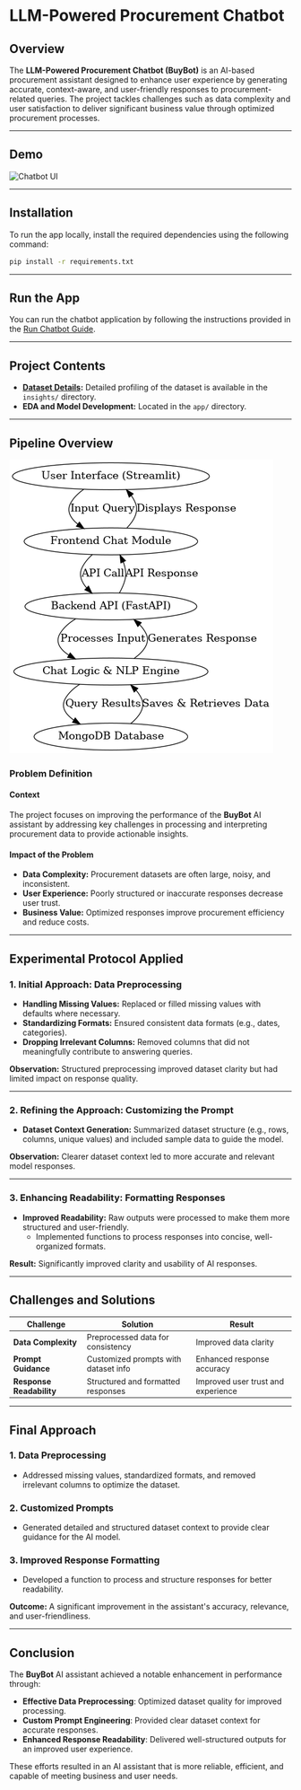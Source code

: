 # LLM-Powered Procurement Chatbot

## Overview

The **LLM-Powered Procurement Chatbot (BuyBot)** is an AI-based procurement assistant designed to enhance user experience by generating accurate, context-aware, and user-friendly responses to procurement-related queries. The project tackles challenges such as data complexity and user satisfaction to deliver significant business value through optimized procurement processes.

---

## Demo

![Chatbot UI](https://drive.google.com/file/d/1Bdt5IwgrxygklByiOcchDbMcpn31pg9x/view?usp=sharing)

---

## Installation

To run the app locally, install the required dependencies using the following command:

```bash
pip install -r requirements.txt
```

---

## Run the App

You can run the chatbot application by following the instructions provided in the [Run Chatbot Guide](app/readme.md).

---

## Project Contents

- **[Dataset Details](https://github.com/AfafSaedabdlrahman/procurement-Chatbot/tree/main/DataSet):** Detailed profiling of the dataset is available in the `insights/` directory.
- **EDA and Model Development:** Located in the `app/` directory.

---

## Pipeline Overview

![Pipeline](pipeline.png)

### Problem Definition

#### Context

The project focuses on improving the performance of the **BuyBot** AI assistant by addressing key challenges in processing and interpreting procurement data to provide actionable insights.

#### Impact of the Problem

- **Data Complexity:** Procurement datasets are often large, noisy, and inconsistent.
- **User Experience:** Poorly structured or inaccurate responses decrease user trust.
- **Business Value:** Optimized responses improve procurement efficiency and reduce costs.

---

## Experimental Protocol Applied

### 1. Initial Approach: Data Preprocessing

- **Handling Missing Values:** Replaced or filled missing values with defaults where necessary.
- **Standardizing Formats:** Ensured consistent data formats (e.g., dates, categories).
- **Dropping Irrelevant Columns:** Removed columns that did not meaningfully contribute to answering queries.

**Observation:** Structured preprocessing improved dataset clarity but had limited impact on response quality.

---

### 2. Refining the Approach: Customizing the Prompt

- **Dataset Context Generation:** Summarized dataset structure (e.g., rows, columns, unique values) and included sample data to guide the model.

**Observation:** Clearer dataset context led to more accurate and relevant model responses.

---

### 3. Enhancing Readability: Formatting Responses

- **Improved Readability:** Raw outputs were processed to make them more structured and user-friendly.
  - Implemented functions to process responses into concise, well-organized formats.

**Result:** Significantly improved clarity and usability of AI responses.

---

## Challenges and Solutions

| Challenge                 | Solution                              | Result                                 |
|---------------------------|---------------------------------------|----------------------------------------|
| **Data Complexity**       | Preprocessed data for consistency    | Improved data clarity                 |
| **Prompt Guidance**       | Customized prompts with dataset info | Enhanced response accuracy            |
| **Response Readability**  | Structured and formatted responses   | Improved user trust and experience    |

---

## Final Approach

### 1. Data Preprocessing

- Addressed missing values, standardized formats, and removed irrelevant columns to optimize the dataset.

### 2. Customized Prompts

- Generated detailed and structured dataset context to provide clear guidance for the AI model.

### 3. Improved Response Formatting

- Developed a function to process and structure responses for better readability.

**Outcome:** A significant improvement in the assistant's accuracy, relevance, and user-friendliness.

---

## Conclusion

The **BuyBot** AI assistant achieved a notable enhancement in performance through:

- **Effective Data Preprocessing**: Optimized dataset quality for improved processing.
- **Custom Prompt Engineering**: Provided clear dataset context for accurate responses.
- **Enhanced Response Readability**: Delivered well-structured outputs for an improved user experience.

These efforts resulted in an AI assistant that is more reliable, efficient, and capable of meeting business and user needs.
